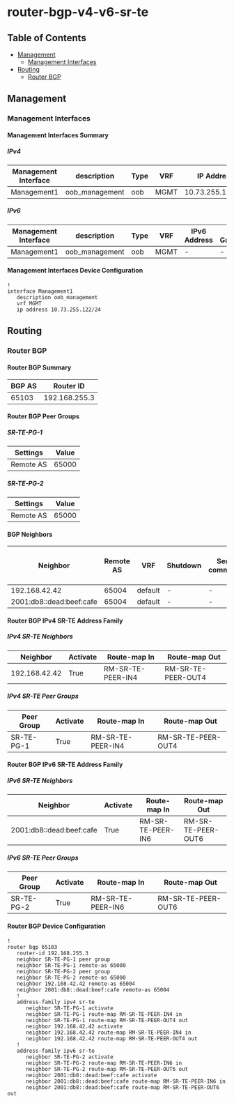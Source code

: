 # router-bgp-v4-v6-sr-te

## Table of Contents

- [Management](#management)
  - [Management Interfaces](#management-interfaces)
- [Routing](#routing)
  - [Router BGP](#router-bgp)

## Management

### Management Interfaces

#### Management Interfaces Summary

##### IPv4

| Management Interface | description | Type | VRF | IP Address | Gateway |
| -------------------- | ----------- | ---- | --- | ---------- | ------- |
| Management1 | oob_management | oob | MGMT | 10.73.255.122/24 | 10.73.255.2 |

##### IPv6

| Management Interface | description | Type | VRF | IPv6 Address | IPv6 Gateway |
| -------------------- | ----------- | ---- | --- | ------------ | ------------ |
| Management1 | oob_management | oob | MGMT | - | - |

#### Management Interfaces Device Configuration

```eos
!
interface Management1
   description oob_management
   vrf MGMT
   ip address 10.73.255.122/24
```

## Routing

### Router BGP

#### Router BGP Summary

| BGP AS | Router ID |
| ------ | --------- |
| 65103 | 192.168.255.3 |

#### Router BGP Peer Groups

##### SR-TE-PG-1

| Settings | Value |
| -------- | ----- |
| Remote AS | 65000 |

##### SR-TE-PG-2

| Settings | Value |
| -------- | ----- |
| Remote AS | 65000 |

#### BGP Neighbors

| Neighbor | Remote AS | VRF | Shutdown | Send-community | Maximum-routes | Allowas-in | BFD(BFD Timers) | RIB Pre-Policy Retain | Route-Reflector Client | Passive |
| -------- | --------- | --- | -------- | -------------- | -------------- | ---------- | ---------------- | --------------------- | ---------------------- | ------- |
| 192.168.42.42 | 65004 | default | - | - | - | - | - | - | - | - |
| 2001:db8::dead:beef:cafe | 65004 | default | - | - | - | - | - | - | - | - |

#### Router BGP IPv4 SR-TE Address Family

##### IPv4 SR-TE Neighbors

| Neighbor | Activate | Route-map In | Route-map Out |
| -------- | -------- | ------------ | ------------- |
| 192.168.42.42 | True | RM-SR-TE-PEER-IN4 | RM-SR-TE-PEER-OUT4 |

##### IPv4 SR-TE Peer Groups

| Peer Group | Activate | Route-map In | Route-map Out |
| ---------- | -------- | ------------ | ------------- |
| SR-TE-PG-1 | True | RM-SR-TE-PEER-IN4 | RM-SR-TE-PEER-OUT4 |

#### Router BGP IPv6 SR-TE Address Family

##### IPv6 SR-TE Neighbors

| Neighbor | Activate | Route-map In | Route-map Out |
| -------- | -------- | ------------ | ------------- |
| 2001:db8::dead:beef:cafe | True | RM-SR-TE-PEER-IN6 | RM-SR-TE-PEER-OUT6 |

##### IPv6 SR-TE Peer Groups

| Peer Group | Activate | Route-map In | Route-map Out |
| ---------- | -------- | ------------ | ------------- |
| SR-TE-PG-2 | True | RM-SR-TE-PEER-IN6 | RM-SR-TE-PEER-OUT6 |

#### Router BGP Device Configuration

```eos
!
router bgp 65103
   router-id 192.168.255.3
   neighbor SR-TE-PG-1 peer group
   neighbor SR-TE-PG-1 remote-as 65000
   neighbor SR-TE-PG-2 peer group
   neighbor SR-TE-PG-2 remote-as 65000
   neighbor 192.168.42.42 remote-as 65004
   neighbor 2001:db8::dead:beef:cafe remote-as 65004
   !
   address-family ipv4 sr-te
      neighbor SR-TE-PG-1 activate
      neighbor SR-TE-PG-1 route-map RM-SR-TE-PEER-IN4 in
      neighbor SR-TE-PG-1 route-map RM-SR-TE-PEER-OUT4 out
      neighbor 192.168.42.42 activate
      neighbor 192.168.42.42 route-map RM-SR-TE-PEER-IN4 in
      neighbor 192.168.42.42 route-map RM-SR-TE-PEER-OUT4 out
   !
   address-family ipv6 sr-te
      neighbor SR-TE-PG-2 activate
      neighbor SR-TE-PG-2 route-map RM-SR-TE-PEER-IN6 in
      neighbor SR-TE-PG-2 route-map RM-SR-TE-PEER-OUT6 out
      neighbor 2001:db8::dead:beef:cafe activate
      neighbor 2001:db8::dead:beef:cafe route-map RM-SR-TE-PEER-IN6 in
      neighbor 2001:db8::dead:beef:cafe route-map RM-SR-TE-PEER-OUT6 out
```
